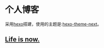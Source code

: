 # 个人博客
采用[hexo](https://github.com/hexojs/hexo)搭建，使用的主题是:[hexo-theme-next](https://github.com/iissnan/hexo-theme-next)。

## [Life is now.](https://cheng-chao.github.io/)
